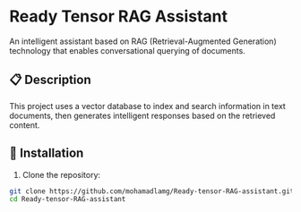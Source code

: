 # Ready Tensor RAG Assistant

An intelligent assistant based on RAG (Retrieval-Augmented Generation) technology that enables conversational querying of documents.

## 📋 Description

This project uses a vector database to index and search information in text documents, then generates intelligent responses based on the retrieved content.

## 🚀 Installation

1. Clone the repository:
```bash
git clone https://github.com/mohamadlamg/Ready-tensor-RAG-assistant.git
cd Ready-tensor-RAG-assistant
